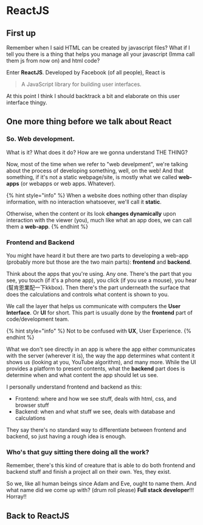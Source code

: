 # ReactJS

## First up

Remember when I said HTML can be created by javascript files? What if I tell you there is a thing that helps you manage all your javascript \(Imma call them js from now on\) and html code?

Enter **ReactJS**. Developed by Facebook \(of all people\), React is

> A JavaScript library for building user interfaces.

At this point I think I should backtrack a bit and elaborate on this user interface thingy.

## One more thing before we talk about React

### So. Web development.

What is it? What does it do? How are we gonna understand THE THING?

Now, most of the time when we refer to "web develpment", we're talking about the process of developing something, well, on the web! And that something, if it's not a static webpage/site, is mostly what we called **web-apps** \(or webapps or web apps. Whatever\).

{% hint style="info" %}
When a website does nothing other than display information, with no interaction whatsoever, we'll call it **static**. 

Otherwise, when the content or its look **changes dynamically** upon interaction with the viewer \(you\), much like what an app does, we can call them a **web-app**.
{% endhint %}

### Frontend and Backend

You might have heard it but there are two parts to developing a web-app \(probably more but those are the two main parts\): **frontend** and **backend**.

Think about the apps that you're using. Any one. There's the part that you see, you touch \(if it's a phone app\), you click \(if you use a mouse\), you hear \(幫肯恩業配一下kkbox\). Then there's the part underneath the surface that does the calculations and controls what content is shown to you.

We call the layer that helps us communicate with computers the **User Interface**. Or **UI** for short. This part is usually done by the **frontend** part of code/development team.

{% hint style="info" %}
Not to be confused with **UX**, User Experience.
{% endhint %}

What we don't see directly in an app is where the app either communicates with the server \(wherever it is\),  the way the app determines what content it shows us \(looking at you, YouTube algorithm\), and many more. While the UI provides a platform to present contents, what the **backend** part does is determine when and what content the app should let us see.

I personally understand frontend and backend as this: 

* Frontend: where and how we see stuff, deals with html, css, and browser stuff
* Backend: when and what stuff we see, deals with database and calculations

They say there's no standard way to differentiate between frontend and backend, so just having a rough idea is enough.

### Who's that guy sitting there doing all the work?

Remember, there's this kind of creature that is able to do both frontend and backend stuff and finish a project all on their own. Yes, they exist.

So we, like all human beings since Adam and Eve, ought to name them. And what name did we come up with? \(drum roll please\) **Full stack developer**!!! Horray!!

## Back to ReactJS



